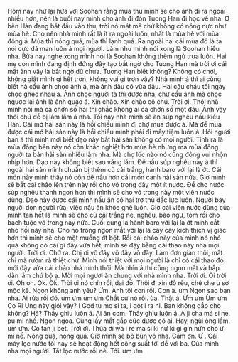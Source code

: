 Hôm nay như lại hứa với Soohan rằng mùa thu mình sẽ cho ảnh đi ra ngoài nhiều hơn, nên là buổi nay mình cho ảnh đi đón Tuong Han đi học về nha. Ở bên Hàn đang bắt đầu vào thu, trời nó mát mẻ chứ không có nóng nực như mùa hè. Cho nên nhà mình rất là ít ra ngoài luôn, nhất là mùa hè với mùa đông á. Mùa thì nóng quá, mùa thì lạnh quá. Ra ngoài hai cái mùa đó là ta nói cực dã man luôn á mọi người. Làm như mình nói xong là Soohan hiểu nha. Bữa nay nghe xong mình nói là Soohan không thèm ngủ trưa luôn. Hai mẹ con mình đang định đứng đây tạo bất ngờ cho Tuong Han mà trời ơi cái mặt ảnh vậy là bất ngờ dữ chưa. Tuong Han biết không? Không có chơi, không giật mình gì hết trơn, không vui gì trơn vậy? Nhà mình á thì ai cũng biết hả cẩu ảnh chọc ảnh á, mà ảnh đâu có vừa đâu. Hai cậu cháu tối ngày chọc ghẹo nhau à. Ảnh chọc người ta thì được nha, chứ cẩu ảnh mà chọc ngược lại ảnh là ảnh quạo á. Xin chào. Xin chào cô chú. Trời ơi. Thôi nhà mình nói mà cà chớn số hai thì chắc không ai cà chớn số một đâu. Ảnh vậy thôi chứ dễ bị lầm lắm á nha. Tối nay nhà mình sẽ ăn súp nghêu nấu kiểu Hàn. Cái mớ hải sản này là hồi chiều mình đi chợ mua được á. Mà để mua được cái mớ hải sản này là hồi chiều mình phải đi mấy tiệm luôn á. Hỏi người bán á thì mình mới biết dạo này bắt hải sản không có mọi người. Tính ra là mùa đông bên này nó còn khắc nghiệt hơn mùa hè nhưng mà mùa đông người ta bán hải sản nhiều lắm nha. Mà chợ lúc nào nó cũng đông vui nhộn nhịp hơn. Dạo này không biết sao vắng lắm. Để nấu súp nghêu này á thì ngoài hải sản mình chuẩn bị thêm củ cải trắng, hành baro với lại là ớt. Cái món này mình thấy nó còn dễ nấu hơn cái món canh hải sản nữa. Giờ mình sẽ bắt cái chảo lên trên này rồi cho vô trong đây một ít nước. Để cho nước súp nghêu thanh ngon hơn thì mình sẽ cho vô trong này một viên nước dùng. Dạo này được cái mình nấu ăn có hai trợ thủ đắc lực luôn. Người bày người dọn người rửa, việc nấu ăn khỏe ghê luôn. Giờ cái viên nước dùng của mình tan hết là mình sẽ cho củ cải trắng nè, nghêu, bào ngư, tôm rồi cho bạch tuộc vô trong này nữa. Cuối cùng là hành baro với lại là ớt mình cắt nhỏ hồi nãy nha. Cho nó trông ngon mắt với lại là cây cây kích thích vị giác hơn thì mình sẽ cho một muỗng ớt bột. Rồi cái chảo này của mình nó nhỏ quá không có cái gì đậy vừa hết, mình sẽ đậy bằng cái thao này nha mọi người. Trời ơi. Chở ra. Chị ơi vô đây vô đây vô đây. Làm đơn giản thôi, mất chi mà rườm rà thiệt chứ. Mình nói thiệt với mọi người là chỉ có cái thao đó mới đậy vừa cái chảo nhà mình thôi. Mà nhìn á thì cũng ngon mắt và hấp dẫn lắm chứ bộ ạ. Mời mọi người ăn chung với nhà mình nha. Trời ơi. Ôi trời ơi. Oh oh. Ok. Ok. Trời ơi nó chín rồi, dai đó. Thôi đi xin đồ rêu, chê che u sơ mộc kê. Ngon không anh yêu? Ừm. Anh tôi con rồi. Con à. ưm Ngon sao bạn nha. Ai rửa rồi đó. ưm ưm ưm ưm Chắt cư nó rồi. ùa. Thật á. Ừm ưm Ừm ưm Co Ri Ung này giỏi vậy? I God tu mo si ta, i got i ra ni. Bạn không gắp cho không? Hả? Thấy ghiu luôn á. Ai ăn cơm. Thấy ghiu luôn á. A ji cha má si ne, pu mi nhề. Ngon ngoa. Cùng lấy mắt gắp cức được có ai. Hay, ngùi ông lắm. ưm ưm. Co tan ji bet. Trời ơi. Thùa ơi wa i re ma si ki nư ki gi gin nưn cho ư mi nề. Nóng quá, nóng quá. Giờ mình sẽ bỏ bún vô nha. Cảm ơn. Ư . Cái máy lọc nước tối nay sẽ hoạt động hết công suất tới dễ với ba. Của mình nha mọi người. Tắt lọc nước rồi nè. Tới. ưm ưm